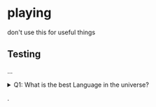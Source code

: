 # playing


don't use this for useful things

Testing 
-- 
...

<details> 
  <summary>Q1: What is the best Language in the universe? </summary>
   A1: LOLCODE 
</details>

.
